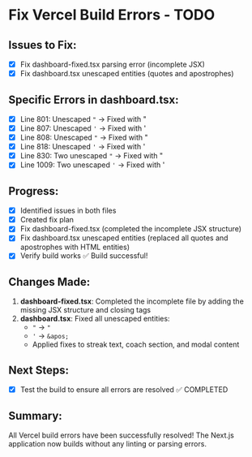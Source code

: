# Fix Vercel Build Errors - TODO

## Issues to Fix:
- [x] Fix dashboard-fixed.tsx parsing error (incomplete JSX)
- [x] Fix dashboard.tsx unescaped entities (quotes and apostrophes)

## Specific Errors in dashboard.tsx:
- [x] Line 801: Unescaped `"` → Fixed with "
- [x] Line 807: Unescaped `'` → Fixed with &apos;
- [x] Line 808: Unescaped `"` → Fixed with "
- [x] Line 818: Unescaped `'` → Fixed with &apos;
- [x] Line 830: Two unescaped `"` → Fixed with "
- [x] Line 1009: Two unescaped `'` → Fixed with &apos;

## Progress:
- [x] Identified issues in both files
- [x] Created fix plan
- [x] Fix dashboard-fixed.tsx (completed the incomplete JSX structure)
- [x] Fix dashboard.tsx unescaped entities (replaced all quotes and apostrophes with HTML entities)
- [x] Verify build works ✅ Build successful!

## Changes Made:
1. **dashboard-fixed.tsx**: Completed the incomplete file by adding the missing JSX structure and closing tags
2. **dashboard.tsx**: Fixed all unescaped entities:
   - `"` → `"`
   - `'` → `&apos;`
   - Applied fixes to streak text, coach section, and modal content

## Next Steps:
- [x] Test the build to ensure all errors are resolved ✅ COMPLETED

## Summary:
All Vercel build errors have been successfully resolved! The Next.js application now builds without any linting or parsing errors.
